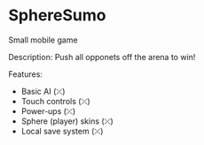 # SphereSumo
Small mobile game


Description:
Push all opponets off the arena to win!

Features:
- Basic AI (⤫)
- Touch controls (⤫)
- Power-ups (⤫)
- Sphere (player) skins (⤫)
- Local save system (⤫)
